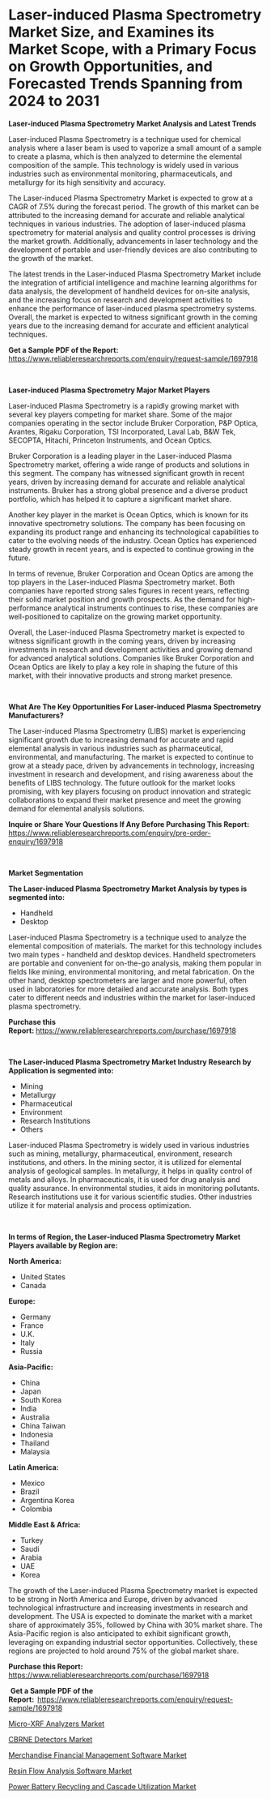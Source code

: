 <p><h1>Laser-induced Plasma Spectrometry Market Size, and Examines its Market Scope, with a Primary Focus on Growth Opportunities, and Forecasted Trends Spanning from 2024 to 2031</h1></p><p><strong>Laser-induced Plasma Spectrometry Market Analysis and Latest Trends</strong></p>
<p><p>Laser-induced Plasma Spectrometry is a technique used for chemical analysis where a laser beam is used to vaporize a small amount of a sample to create a plasma, which is then analyzed to determine the elemental composition of the sample. This technology is widely used in various industries such as environmental monitoring, pharmaceuticals, and metallurgy for its high sensitivity and accuracy.</p><p>The Laser-induced Plasma Spectrometry Market is expected to grow at a CAGR of 7.5% during the forecast period. The growth of this market can be attributed to the increasing demand for accurate and reliable analytical techniques in various industries. The adoption of laser-induced plasma spectrometry for material analysis and quality control processes is driving the market growth. Additionally, advancements in laser technology and the development of portable and user-friendly devices are also contributing to the growth of the market.</p><p>The latest trends in the Laser-induced Plasma Spectrometry Market include the integration of artificial intelligence and machine learning algorithms for data analysis, the development of handheld devices for on-site analysis, and the increasing focus on research and development activities to enhance the performance of laser-induced plasma spectrometry systems. Overall, the market is expected to witness significant growth in the coming years due to the increasing demand for accurate and efficient analytical techniques.</p></p>
<p><strong>Get a Sample PDF of the Report:&nbsp;</strong> <a href="https://www.reliableresearchreports.com/enquiry/request-sample/1697918">https://www.reliableresearchreports.com/enquiry/request-sample/1697918</a></p>
<p>&nbsp;</p>
<p><strong>Laser-induced Plasma Spectrometry Major Market Players</strong></p>
<p><p>Laser-induced Plasma Spectrometry is a rapidly growing market with several key players competing for market share. Some of the major companies operating in the sector include Bruker Corporation, P&P Optica, Avantes, Rigaku Corporation, TSI Incorporated, Laval Lab, B&W Tek, SECOPTA, Hitachi, Princeton Instruments, and Ocean Optics.</p><p>Bruker Corporation is a leading player in the Laser-induced Plasma Spectrometry market, offering a wide range of products and solutions in this segment. The company has witnessed significant growth in recent years, driven by increasing demand for accurate and reliable analytical instruments. Bruker has a strong global presence and a diverse product portfolio, which has helped it to capture a significant market share.</p><p>Another key player in the market is Ocean Optics, which is known for its innovative spectrometry solutions. The company has been focusing on expanding its product range and enhancing its technological capabilities to cater to the evolving needs of the industry. Ocean Optics has experienced steady growth in recent years, and is expected to continue growing in the future.</p><p>In terms of revenue, Bruker Corporation and Ocean Optics are among the top players in the Laser-induced Plasma Spectrometry market. Both companies have reported strong sales figures in recent years, reflecting their solid market position and growth prospects. As the demand for high-performance analytical instruments continues to rise, these companies are well-positioned to capitalize on the growing market opportunity.</p><p>Overall, the Laser-induced Plasma Spectrometry market is expected to witness significant growth in the coming years, driven by increasing investments in research and development activities and growing demand for advanced analytical solutions. Companies like Bruker Corporation and Ocean Optics are likely to play a key role in shaping the future of this market, with their innovative products and strong market presence.</p></p>
<p>&nbsp;</p>
<p><strong>What Are The Key Opportunities For Laser-induced Plasma Spectrometry Manufacturers?</strong></p>
<p><p>The Laser-induced Plasma Spectrometry (LIBS) market is experiencing significant growth due to increasing demand for accurate and rapid elemental analysis in various industries such as pharmaceutical, environmental, and manufacturing. The market is expected to continue to grow at a steady pace, driven by advancements in technology, increasing investment in research and development, and rising awareness about the benefits of LIBS technology. The future outlook for the market looks promising, with key players focusing on product innovation and strategic collaborations to expand their market presence and meet the growing demand for elemental analysis solutions.</p></p>
<p><strong>Inquire or Share Your Questions If Any Before Purchasing This Report:</strong> <a href="https://www.reliableresearchreports.com/enquiry/pre-order-enquiry/1697918">https://www.reliableresearchreports.com/enquiry/pre-order-enquiry/1697918</a></p>
<p>&nbsp;</p>
<p><strong>Market Segmentation</strong></p>
<p><strong>The Laser-induced Plasma Spectrometry Market Analysis by types is segmented into:</strong></p>
<p><ul><li>Handheld</li><li>Desktop</li></ul></p>
<p><p>Laser-induced Plasma Spectrometry is a technique used to analyze the elemental composition of materials. The market for this technology includes two main types - handheld and desktop devices. Handheld spectrometers are portable and convenient for on-the-go analysis, making them popular in fields like mining, environmental monitoring, and metal fabrication. On the other hand, desktop spectrometers are larger and more powerful, often used in laboratories for more detailed and accurate analysis. Both types cater to different needs and industries within the market for laser-induced plasma spectrometry.</p></p>
<p><strong>Purchase this Report:&nbsp;</strong><a href="https://www.reliableresearchreports.com/purchase/1697918">https://www.reliableresearchreports.com/purchase/1697918</a></p>
<p>&nbsp;</p>
<p><strong>The Laser-induced Plasma Spectrometry Market Industry Research by Application is segmented into:</strong></p>
<p><ul><li>Mining</li><li>Metallurgy</li><li>Pharmaceutical</li><li>Environment</li><li>Research Institutions</li><li>Others</li></ul></p>
<p><p>Laser-induced Plasma Spectrometry is widely used in various industries such as mining, metallurgy, pharmaceutical, environment, research institutions, and others. In the mining sector, it is utilized for elemental analysis of geological samples. In metallurgy, it helps in quality control of metals and alloys. In pharmaceuticals, it is used for drug analysis and quality assurance. In environmental studies, it aids in monitoring pollutants. Research institutions use it for various scientific studies. Other industries utilize it for material analysis and process optimization.</p></p>
<p>&nbsp;</p>
<p><strong>In terms of Region, the Laser-induced Plasma Spectrometry Market Players available by Region are:</strong></p>
<p>
    <p> <strong> North America: </strong>
        <ul>
            <li>United States</li>
            <li>Canada</li>
        </ul>
        </p> 
    <p> <strong> Europe: </strong>
        <ul>
            <li>Germany</li>
            <li>France</li>
            <li>U.K.</li>
            <li>Italy</li>
            <li>Russia</li>
        </ul>
        </p> 
    <p> <strong> Asia-Pacific: </strong>
        <ul>
            <li>China</li>
            <li>Japan</li>
            <li>South Korea</li>
            <li>India</li>
            <li>Australia</li>
            <li>China Taiwan</li>
            <li>Indonesia</li>
            <li>Thailand</li>
            <li>Malaysia</li>
        </ul>
        </p> 
    <p> <strong> Latin America: </strong>
        <ul>
            <li>Mexico</li>
            <li>Brazil</li>
            <li>Argentina Korea</li>
            <li>Colombia</li>
        </ul>
        </p> 
    <p> <strong> Middle East & Africa: </strong>
        <ul>
            <li>Turkey</li>
            <li>Saudi</li>
            <li>Arabia</li>
            <li>UAE</li>
            <li>Korea</li>
        </ul>
    </p>
    </p>
<p><p>The growth of the Laser-induced Plasma Spectrometry market is expected to be strong in North America and Europe, driven by advanced technological infrastructure and increasing investments in research and development. The USA is expected to dominate the market with a market share of approximately 35%, followed by China with 30% market share. The Asia-Pacific region is also anticipated to exhibit significant growth, leveraging on expanding industrial sector opportunities. Collectively, these regions are projected to hold around 75% of the global market share.</p></p>
<p><strong>Purchase this Report: </strong><a href="https://www.reliableresearchreports.com/purchase/1697918">https://www.reliableresearchreports.com/purchase/1697918</a></p>
<p>&nbsp;<strong>Get a Sample PDF of the Report:&nbsp;&nbsp;</strong><a href="https://www.reliableresearchreports.com/enquiry/request-sample/1697918">https://www.reliableresearchreports.com/enquiry/request-sample/1697918</a></p>
<p><strong></strong></p>
<p><p><a href="https://github.com/juniordelafrance/Market-Research-Report-List-2/blob/main/micro-xrf-analyzers-market.md">Micro-XRF Analyzers Market</a></p><p><a href="https://github.com/jaidynmorantestelletmjzya/Market-Research-Report-List-1/blob/main/cbrne-detectors-market.md">CBRNE Detectors Market</a></p><p><a href="https://medium.com/@jordyhansen565/merchandise-financial-management-software-market-trends-forecast-and-competitive-analysis-to-d4ce8af41e57">Merchandise Financial Management Software Market</a></p><p><a href="https://medium.com/@jordyhansen565/resin-flow-analysis-software-market-trends-forecast-and-competitive-analysis-to-2031-fa9435ac8fb5">Resin Flow Analysis Software Market</a></p><p><a href="https://medium.com/@jordyhansen565/power-battery-recycling-and-cascade-utilization-market-competitive-analysis-market-trends-and-36816f312272">Power Battery Recycling and Cascade Utilization Market</a></p></p>
